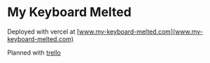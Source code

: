 # My Keyboard Melted

Deployed with vercel at [www.my-keyboard-melted.com](www.my-keyboard-melted.com)

Planned with [trello](https://trello.com/b/yloedbfE/my-keyboard-melted)